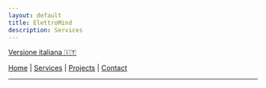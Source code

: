 ```yaml
---
layout: default
title: ElettroMind
description: Services
---
```

[Versione italiana 🇮🇹](./index.md)

[Home](/en/index.md) | [Services](/en/services.md) | [Projects](/en/projects.md) | [Contact](/en/contact.md)

***
